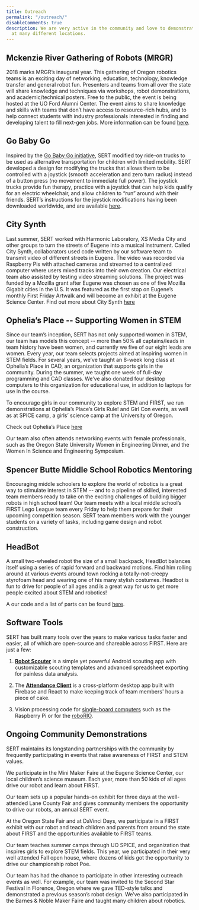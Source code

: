 ```yaml
---
title: Outreach
permalink: "/outreach/"
disableComments: true
description: We are very active in the community and love to demonstrate our robotics
  at many different locations.
---
```


## Mckenzie River Gathering of Robots (MRGR)

2018 marks MRGR’s inaugural year. This gathering of Oregon robotics teams is an exciting day of networking, education, technology, knowledge transfer and general robot fun. Presenters and teams from all over the state will share knowledge and techniques via workshops, robot demonstrations, and academic/technical posters. Free to the public, the event is being hosted at the UO Ford Alumni Center. The event aims to share knowledge and skills with teams that don’t have access to resource-rich hubs, and to help connect students with industry professionals interested in finding and developing talent to fill next-gen jobs. More information can be found [here](https://sert2521.org/mrgr/).

## Go Baby Go

Inspired by the [Go Baby Go initiative](http://health.oregonstate.edu/gobabygo), SERT modified toy ride-on trucks to be used as alternative transportation for children with limited mobility. SERT developed a design for modifying the trucks that allows them to be controlled with a joystick (smooth acceleration and zero turn radius) instead of a button press (no movement to immediate full power). The joystick trucks provide fun therapy, practice with a joystick that can help kids qualify for an electric wheelchair, and allow children to “run” around with their friends. SERT’s instructions for the joystick modifications having been downloaded worldwide, and are available [here](https://sites.google.com/site/joystickcontrolledgobabygocars/).

## City Synth

Last summer, SERT worked with Harmonic Laboratory, XS Media City and other groups to turn the streets of Eugene into a musical instrument. Called City Synth, collaborators used code written by our software team to transmit video of different streets in Eugene. The video was recorded via Raspberry Pis with attached cameras and streamed to a centralized computer where users mixed tracks into their own creation. Our electrical team also assisted by testing video streaming solutions. The project was funded by a Mozilla grant after Eugene was chosen as one of five Mozilla Gigabit cities in the U.S. It was featured as the first stop on Eugene’s monthly First Friday Artwalk and will become an exhibit at the Eugene Science Center. Find out more about City Synth [here](http://harmoniclab.org/event/city-synth/)

## Ophelia’s Place -- Supporting Women in STEM

Since our team’s inception, SERT has not only supported women in STEM, our team has models this concept -- more than 50% all captains/leads in team history have been women, and currently we five of our eight leads are women. Every year, our team selects projects aimed at inspiring women in STEM fields. For several years, we’ve taught an 8-week long class at Ophelia’s Place in CAD, an organization that supports girls in the community. During the summer, we taught one week of full-day programming and CAD classes. We’ve also donated four desktop computers to this organization for educational use, in addition to laptops for use in the course.

To encourage girls in our community to explore STEM and FIRST, we run demonstrations at Ophelia’s Place’s Girls Rule! and Girl Con events, as well as at SPICE camp, a girls’ science camp at the University of Oregon.

Check out Ophelia’s Place [here](http://opheliasplace.net/)

Our team also often attends networking events with female professionals, such as the Oregon State University Women in Engineering Dinner, and the Women In Science and Engineering Symposium.

## Spencer Butte Middle School Robotics Mentoring

Encouraging middle schoolers to explore the world of robotics is a great way to stimulate interest in STEM -- and to a pipeline of skilled, interested team members ready to take on the exciting challenges of building bigger robots in high school team! Our team meets with a local middle school’s FIRST Lego League team every Friday to help them prepare for their upcoming competition season. SERT team members work with the younger students on a variety of tasks, including game design and robot construction.

## HeadBot

A small two-wheeled robot the size of a small backpack, HeadBot balances itself using a series of rapid forward and backward motions. Find him rolling around at various events around town rocking a totally-not-creepy styrofoam head and wearing one of his many stylish costumes. Headbot is fun to drive for people of all ages and is a great way for us to get more people excited about STEM and robotics!

A our code and a list of parts can be found [here](https://github.com/SouthEugeneRoboticsTeam/ursa).

## Software Tools

SERT has built many tools over the years to make various tasks faster and easier, all of which are open-source and shareable across FIRST. Here are just a few:

1. **[Robot Scouter](https://github.com/SUPERCILEX/Robot-Scouter/)** is a simple yet powerful Android scouting app with customizable scouting templates and advanced spreadsheet exporting for painless data analysis.

2. The **[Attendance Client](https://github.com/SouthEugeneRoboticsTeam/Attendance-Client)** is a cross-platform desktop app built with Firebase and React to make keeping track of team members' hours a piece of cake.

3. Vision processing code for [single-board computers](https://github.com/SouthEugeneRoboticsTeam/vision) such as the Raspberry Pi or for the [roboRIO](https://github.com/SouthEugeneRoboticsTeam/Steamworks-2017/blob/71a63ba36a162f533b1fb9a52d1f1b8c61748378/src/org/usfirst/frc/team2521/robot/vision/Looper.java).

## Ongoing Community Demonstrations

SERT maintains its longstanding partnerships with the community by frequently participating in events that raise awareness of FIRST and STEM values.

We participate in the Mini Maker Faire at the Eugene Science Center, our local children’s science museum. Each year, more than 50 kids of all ages drive our robot and learn about FIRST.

Our team sets up a popular hands-on exhibit for three days at the well-attended Lane County Fair and gives community members the opportunity to drive our robots, an annual SERT event.

At the Oregon State Fair and at DaVinci Days, we participate in a FIRST exhibit with our robot and teach children and parents from around the state about FIRST and the opportunities available to FIRST teams.

Our team teaches summer camps through UO SPICE, and organization that inspires girls to explore STEM fields. This year, we participated in their very well attended Fall open house, where dozens of kids got the opportunity to drive our championship robot Poe.

Our team has had the chance to participate in other interesting outreach events as well. For example, our team was invited to the Second Star Festival in Florence, Oregon where we gave TED-style talks and demonstrated a previous season’s robot design. We’ve also participated in the Barnes & Noble Maker Faire and taught many children about robotics.
